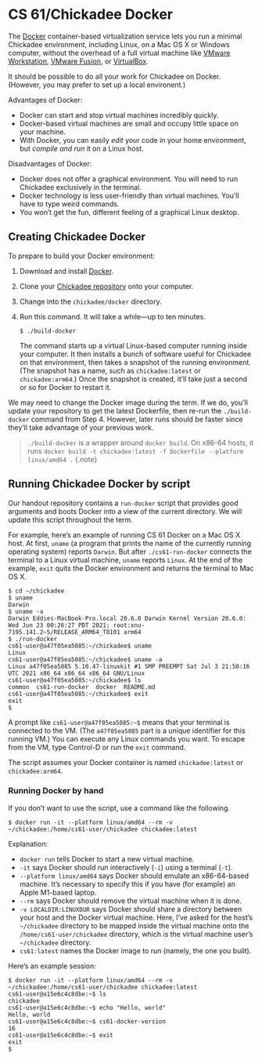 CS 61/Chickadee Docker
======================

The [Docker][] container-based virtualization service lets you run a
minimal Chickadee environment, including Linux, on a Mac OS X or Windows
computer, without the overhead of a full virtual machine like [VMware
Workstation][], [VMware Fusion][], or [VirtualBox][].

It should be possible to do all your work for Chickadee on Docker.
(However, you may prefer to set up a local environent.)

Advantages of Docker:

* Docker can start and stop virtual machines incredibly quickly.
* Docker-based virtual machines are small and occupy little space on your machine.
* With Docker, you can easily *edit* your code in your home environment, but
  *compile and run* it on a Linux host.

Disadvantages of Docker:

* Docker does not offer a graphical environment. You will need to run Chickadee
  exclusively in the terminal.
* Docker technology is less user-friendly than virtual machines. You’ll have
  to type weird commands.
* You won’t get the fun, different feeling of a graphical Linux desktop.


## Creating Chickadee Docker

To prepare to build your Docker environment:

1.  Download and install [Docker][].

2.  Clone your [Chickadee repository][repo] onto your computer.

3.  Change into the `chickadee/docker` directory.

4.  Run this command. It will take a while—up to ten minutes.

    ```shellsession
    $ ./build-docker
    ```

    The command starts up a virtual Linux-based computer running inside your
    computer. It then installs a bunch of software useful for Chickadee on that
    environment, then takes a snapshot of the running environment. (The
    snapshot has a name, such as `chickadee:latest` or `chickadee:arm64`.) Once the
    snapshot is created, it’ll take just a second or so for Docker to restart
    it.

We may need to change the Docker image during the term. If we do, you’ll
update your repository to get the latest Dockerfile, then re-run the
`./build-docker` command from Step 4. However, later runs should be
faster since they’ll take advantage of your previous work.

> `./build-docker` is a wrapper around `docker build`. On x86-64 hosts, it runs
> `docker build -t chickadee:latest -f Dockerfile --platform linux/amd64 .`
{.note}

## Running Chickadee Docker by script

Our handout repository contains
a `run-docker` script that provides good arguments and boots Docker into
a view of the current directory. We will update this script throughout the
term.

For example, here’s an example of running CS 61 Docker on a Mac OS X host. At
first, `uname` (a program that prints the name of the currently running
operating system) reports `Darwin`. But after `./cs61-run-docker` connects the
terminal to a Linux virtual machine, `uname` reports `Linux`. At the end of
the example, `exit` quits the Docker environment and returns the terminal to
Mac OS X.

```shellsession
$ cd ~/chickadee
$ uname
Darwin
$ uname -a
Darwin Eddies-MacBook-Pro.local 20.6.0 Darwin Kernel Version 20.6.0: Wed Jun 23 00:26:27 PDT 2021; root:xnu-7195.141.2~5/RELEASE_ARM64_T8101 arm64
$ ./run-docker
cs61-user@a47f05ea5085:~/chickadee$ uname
Linux
cs61-user@a47f05ea5085:~/chickadee$ uname -a
Linux a47f05ea5085 5.10.47-linuxkit #1 SMP PREEMPT Sat Jul 3 21:50:16 UTC 2021 x86_64 x86_64 x86_64 GNU/Linux
cs61-user@a47f05ea5085:~/chickadee$ ls
common  cs61-run-docker  docker  README.md
cs61-user@a47f05ea5085:~/chickadee$ exit
exit
$ 
```

A prompt like `cs61-user@a47f05ea5085:~$` means that your terminal is
connected to the VM. (The `a47f05ea5085` part is a unique identifier for this
running VM.) You can execute any Linux commands you want. To escape from the
VM, type Control-D or run the `exit` command.

The script assumes your Docker container is named `chickadee:latest` or `chickadee:arm64`.


### Running Docker by hand

If you don’t want to use the script, use a command like the following.

```shellsession
$ docker run -it --platform linux/amd64 --rm -v ~/chickadee:/home/cs61-user/chickadee chickadee:latest
```

Explanation:

* `docker run` tells Docker to start a new virtual machine.
* `-it` says Docker should run interactively (`-i`) using a terminal (`-t`).
* `--platform linux/amd64` says Docker should emulate an x86-64-based machine.
  It’s necessary to specify this if you have (for example) an Apple M1-based
  laptop.
* `--rm` says Docker should remove the virtual machine when it is done.
* `-v LOCALDIR:LINUXDUR` says Docker should share a directory between your
  host and the Docker virtual machine. Here, I’ve asked for the host’s
  `~/chickadee` directory to be mapped inside the virtual machine onto the
  `/home/cs61-user/chickadee` directory, which is the virtual machine
  user’s `~/chickadee` directory.
* `cs61:latest` names the Docker image to run (namely, the one you built).

Here’s an example session:

```shellsession
$ docker run -it --platform linux/amd64 --rm -v ~/chickadee:/home/cs61-user/chickadee chickadee:latest
cs61-user@a15e6c4c8dbe:~$ ls
chickadee
cs61-user@a15e6c4c8dbe:~$ echo "Hello, world"
Hello, world
cs61-user@a15e6c4c8dbe:~$ cs61-docker-version
16
cs61-user@a15e6c4c8dbe:~$ exit
exit
$ 
```

[Docker]: https://docker.com/
[VMware Workstation]: https://www.vmware.com/products/workstation-player.html
[VMware Fusion]: https://www.vmware.com/products/fusion.html
[VirtualBox]: https://www.virtualbox.org/
[repo]: https://github.com/cs161/chickadee-s24/
